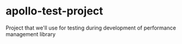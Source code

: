 # apollo-test-project
Project that we'll use for testing during development of performance management library
